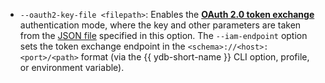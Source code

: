 - `--oauth2-key-file <filepath>`: Enables the [**OAuth 2.0 token exchange**](https://www.rfc-editor.org/rfc/rfc8693) authentication mode, where the key and other parameters are taken from the [JSON file](../../../../reference/ydb-sdk/auth.md#oauth2-key-file-format) specified in this option. The `--iam-endpoint` option sets the token exchange endpoint in the `<schema>://<host>:<port>/<path>` format (via the {{ ydb-short-name }} CLI option, profile, or environment variable).
